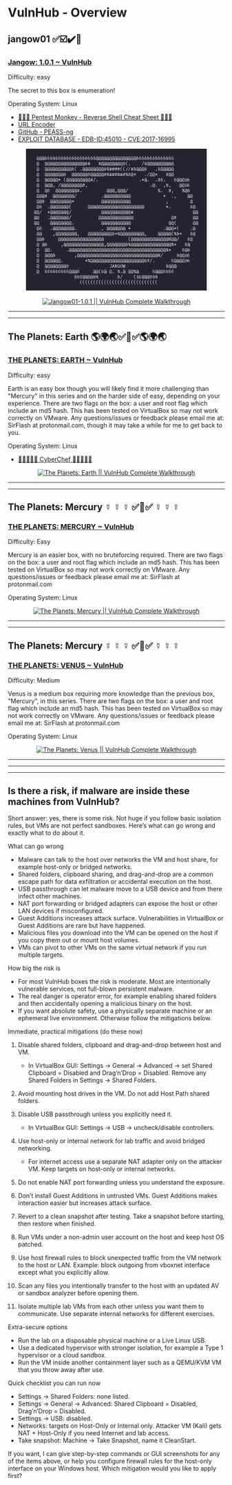 # VulnHub - Overview

## jangow01 ✅☑️✔️🥇

### [Jangow: 1.0.1 ~ VulnHub](https://www.vulnhub.com/entry/jangow-101,754/)

Difficulty: easy

The secret to this box is enumeration!

Operating System: Linux

- [🙊🙉🙈 Pentest Monkey - Reverse Shell Cheat Sheet 🙈🙉🙊](https://pentestmonkey.net/cheat-sheet/shells/reverse-shell-cheat-sheet)
- [URL Encoder](https://www.urlencoder.org/)
- [GitHub - PEASS-ng](https://github.com/peass-ng/PEASS-ng)
- [EXPLOIT DATABASE - EDB-ID:45010 - CVE:2017-16995](https://www.exploit-db.com/exploits/45010)




<div align="center">

<img width="420" alt="jangow01 - Proof Logo" src="https://github.com/Danielkaas94/SecurityAndSafety/blob/main/VulnHub/01%20-%20Jangow01/The%20Jangow%20Proof.png?raw=true">

[![Jangow01-1.0.1 || VulnHub Complete Walkthrough](https://img.youtube.com/vi/4f_CQ0tyQRw/maxresdefault.jpg)](https://youtu.be/4f_CQ0tyQRw)

</div>

---
---


## The Planets: Earth 🌎🌍🌏✅🥇✅🌎🌍🌏

### [THE PLANETS: EARTH ~ VulnHub](https://www.vulnhub.com/entry/the-planets-earth,755/)

Difficulty: easy

Earth is an easy box though you will likely find it more challenging than "Mercury" in this series and on the harder side of easy, depending on your experience. There are two flags on the box: a user and root flag which include an md5 hash. This has been tested on VirtualBox so may not work correctly on VMware. Any questions/issues or feedback please email me at: SirFlash at protonmail.com, though it may take a while for me to get back to you.

Operating System: Linux

- [🤖🧑‍🍳👩‍🍳 CyberChef 👩‍🍳🧑‍🍳🤖](https://gchq.github.io/CyberChef/)




<div align="center">

[![The Planets: Earth || VulnHub Complete Walkthrough](https://img.youtube.com/vi/e9de7AK0i2s/maxresdefault.jpg)](https://youtu.be/e9de7AK0i2s)

</div>

---
---


## The Planets: Mercury ☿ ☿ ☿ ✅🥇✅ ☿ ☿ ☿

### [THE PLANETS: MERCURY ~ VulnHub](https://www.vulnhub.com/entry/the-planets-mercury,544/)

Difficulty: Easy

Mercury is an easier box, with no bruteforcing required. There are two flags on the box: a user and root flag which include an md5 hash. This has been tested on VirtualBox so may not work correctly on VMware. Any questions/issues or feedback please email me at: SirFlash at protonmail.com

Operating System: Linux


<div align="center">

[![The Planets: Mercury || VulnHub Complete Walkthrough](https://img.youtube.com/vi/B-tgLDA0QvU/maxresdefault.jpg)](https://youtu.be/B-tgLDA0QvU)

</div>

---
---


## The Planets: Mercury ☿ ☿ ☿ ✅🥇✅ ☿ ☿ ☿

### [THE PLANETS: VENUS ~ VulnHub](https://www.vulnhub.com/entry/the-planets-venus,705/)

Difficulty: Medium

Venus is a medium box requiring more knowledge than the previous box, "Mercury", in this series. There are two flags on the box: a user and root flag which include an md5 hash. This has been tested on VirtualBox so may not work correctly on VMware. Any questions/issues or feedback please email me at: SirFlash at protonmail.com

Operating System: Linux


<div align="center">

[![The Planets: Venus || VulnHub Complete Walkthrough](https://img.youtube.com/vi/Mb1rG5Hp6U4/maxresdefault.jpg)](https://youtu.be/Mb1rG5Hp6U4)

</div>


---
---
---


## Is there a risk, if malware are inside these machines from VulnHub?

Short answer: yes, there is some risk. Not huge if you follow basic isolation rules, but VMs are not perfect sandboxes. Here’s what can go wrong and exactly what to do about it.

What can go wrong

* Malware can talk to the host over networks the VM and host share, for example host-only or bridged networks.
* Shared folders, clipboard sharing, and drag-and-drop are a common escape path for data exfiltration or accidental execution on the host.
* USB passthrough can let malware move to a USB device and from there infect other machines.
* NAT port forwarding or bridged adapters can expose the host or other LAN devices if misconfigured.
* Guest Additions increases attack surface. Vulnerabilities in VirtualBox or Guest Additions are rare but have happened.
* Malicious files you download into the VM can be opened on the host if you copy them out or mount host volumes.
* VMs can pivot to other VMs on the same virtual network if you run multiple targets.

How big the risk is

* For most VulnHub boxes the risk is moderate. Most are intentionally vulnerable services, not full-blown persistent malware.
* The real danger is operator error, for example enabling shared folders and then accidentally opening a malicious binary on the host.
* If you want absolute safety, use a physically separate machine or an ephemeral live environment. Otherwise follow the mitigations below.

Immediate, practical mitigations (do these now)

1. Disable shared folders, clipboard and drag-and-drop between host and VM.

   * In VirtualBox GUI: Settings -> General -> Advanced -> set Shared Clipboard = Disabled and Drag’n’Drop = Disabled. Remove any Shared Folders in Settings -> Shared Folders.
2. Avoid mounting host drives in the VM. Do not add Host Path shared folders.
3. Disable USB passthrough unless you explicitly need it.

   * In VirtualBox GUI: Settings -> USB -> uncheck/disable controllers.
4. Use host-only or internal network for lab traffic and avoid bridged networking.

   * For internet access use a separate NAT adapter only on the attacker VM. Keep targets on host-only or internal networks.
5. Do not enable NAT port forwarding unless you understand the exposure.
6. Don’t install Guest Additions in untrusted VMs. Guest Additions makes interaction easier but increases attack surface.
7. Revert to a clean snapshot after testing. Take a snapshot before starting, then restore when finished.
8. Run VMs under a non-admin user account on the host and keep host OS patched.
9. Use host firewall rules to block unexpected traffic from the VM network to the host or LAN. Example: block outgoing from vboxnet interface except what you explicitly allow.
10. Scan any files you intentionally transfer to the host with an updated AV or sandbox analyzer before opening them.
11. Isolate multiple lab VMs from each other unless you want them to communicate. Use separate internal networks for different exercises.

Extra-secure options

* Run the lab on a disposable physical machine or a Live Linux USB.
* Use a dedicated hypervisor with stronger isolation, for example a Type 1 hypervisor or a cloud sandbox.
* Run the VM inside another containment layer such as a QEMU/KVM VM that you throw away after use.

Quick checklist you can run now

* Settings -> Shared Folders: none listed.
* Settings -> General -> Advanced: Shared Clipboard = Disabled, Drag’n’Drop = Disabled.
* Settings -> USB: disabled.
* Networks: targets on Host-Only or Internal only. Attacker VM (Kali) gets NAT + Host-Only if you need Internet and lab access.
* Take snapshot: Machine -> Take Snapshot, name it CleanStart.

If you want, I can give step-by-step commands or GUI screenshots for any of the items above, or help you configure firewall rules for the host-only interface on your Windows host. Which mitigation would you like to apply first?

